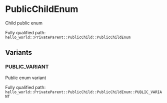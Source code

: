 # PublicChildEnum

Child public enum


Fully qualified path: `hello_world::PrivateParent::PublicChild::PublicChildEnum`

## Variants

### PUBLIC_VARIANT

Public enum variant

Fully qualified path: `hello_world::PrivateParent::PublicChild::PublicChildEnum::PUBLIC_VARIANT`


